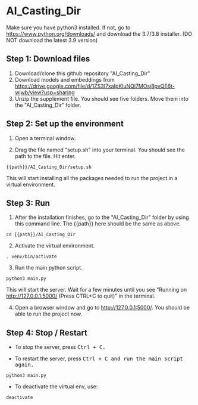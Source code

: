 # AI_Casting_Dir

Make sure you have python3 installed. If not, go to https://www.python.org/downloads/ and download the 3.7/3.8 installer. (DO NOT download the latest 3.9 version)

## Step 1: Download files

1. Download/clone this github repository "AI_Casting_Dir"
2. Download models and embeddings from https://drive.google.com/file/d/1ZS3I7xaIpKluNQi7MOsj8pvQE6t-wjwb/view?usp=sharing 
3. Unzip the supplement file. You should see five folders. Move them into the "AI_Casting_Dir" folder.

## Step 2: Set up the environment
    
1. Open a terminal window.

2. Drag the file named "setup.sh" into your terminal. You should see the path to the file. Hit enter. 
```
{{path}}/AI_Casting_Dir/setup.sh 
```
This will start installing all the packages needed to run the project in a virtual environment.

## Step 3: Run


1. After the installation finishes, go to the "AI_Casting_Dir" folder by using this command line. The {{path}} here should be the same as above.
```
cd {{path}}/AI_Casting_Dir
```

2. Activate the virtual environment.
```
. venv/bin/activate
```

3. Run the main python script.
``` 
python3 main.py
```
This will start the server. Wait for a few minutes until you see "Running on http://127.0.0.1:5000/ (Press CTRL+C to quit)" in the terminal. 

4. Open a browser window and go to http://127.0.0.1:5000/. You should be able to run the project now.

## Step 4: Stop / Restart

* To stop the server, press <kbd>Ctrl</kdb> + <kbd>C</kdb>.

* To restart the server, press <kbd>Ctrl</kdb> + <kbd>C</kdb> and run the main script again.
``` 
python3 main.py
```

* To deactivate the virtual env, use:
```
deactivate
```
